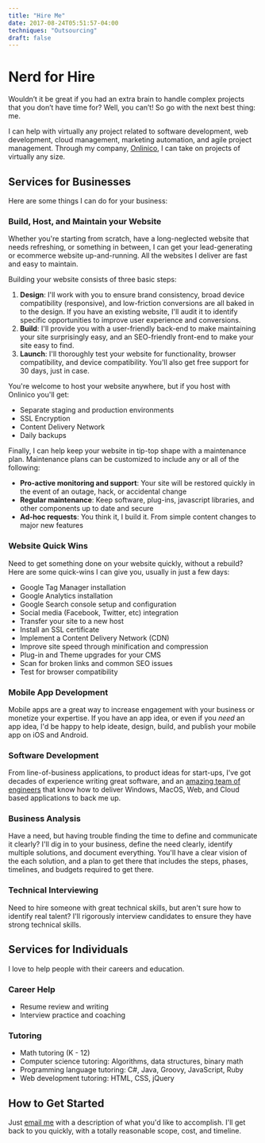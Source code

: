 ```yaml
---
title: "Hire Me"
date: 2017-08-24T05:51:57-04:00
techniques: "Outsourcing"
draft: false
---
```

# Nerd for Hire

Wouldn’t it be great if you had an extra brain to handle complex projects that you don’t have time for? Well, you can’t! So go with the next best thing: me.

I can help with virtually any project related to software development, web development, cloud management, marketing automation, and agile project management. Through my company, [Onlinico](https://www.onlini.co/), I can take on projects of virtually any size.

## Services for Businesses

Here are some things I can do for your business:

### Build, Host, and Maintain your Website

Whether you're starting from scratch, have a long-neglected website that needs refreshing, or something in between, I can get your lead-generating or ecommerce website up-and-running. All the websites I deliver are fast and easy to maintain.

Building your website consists of three basic steps:

1. **Design**: I'll work with you to ensure brand consistency, broad device compatibility (responsive), and low-friction conversions are all baked in to the design. If you have an existing website, I'll audit it to identify specific opportunities to improve user experience and conversions.
1. **Build**: I'll provide you with a user-friendly back-end to make maintaining your site surprisingly easy, and an SEO-friendly front-end to make your site easy to find.
1. **Launch**: I'll thoroughly test your website for functionality, browser compatibility, and device compatibility. You'll also get free support for 30 days, just in case.

You're welcome to host your website anywhere, but if you host with Onlinico you'll get:

* Separate staging and production environments
* SSL Encryption
* Content Delivery Network
* Daily backups

Finally, I can help keep your website in tip-top shape with a maintenance plan. Maintenance plans can be customized to include any or all of the following:

* **Pro-active monitoring and support**: Your site will be restored quickly in the event of an outage, hack, or accidental change
* **Regular maintenance**: Keep software, plug-ins, javascript libraries, and other components up to date and secure
* **Ad-hoc requests**: You think it, I build it. From simple content changes to major new features

### Website Quick Wins

Need to get something done on your website quickly, without a rebuild? Here are some quick-wins I can give you, usually in just a few days:

* Google Tag Manager installation
* Google Analytics installation
* Google Search console setup and configuration
* Social media (Facebook, Twitter, etc) integration
* Transfer your site to a new host
* Install an SSL certificate
* Implement a Content Delivery Network (CDN)
* Improve site speed through minification and compression
* Plug-in and Theme upgrades for your CMS
* Scan for broken links and common SEO issues
* Test for browser compatibility

### Mobile App Development

Mobile apps are a great way to increase engagement with your business or monetize your expertise. If you have an app idea, or even if you *need* an app idea, I'd be happy to help ideate, design, build, and publish your mobile app on iOS and Android.

### Software Development

From line-of-business applications, to product ideas for start-ups, I've got decades of experience writing great software, and an [amazing team of engineers](https://www.onlini.co/) that know how to deliver Windows, MacOS, Web, and Cloud based applications to back me up.

### Business Analysis

Have a need, but having trouble finding the time to define and communicate it clearly? I'll dig in to your business, define the need clearly, identify multiple solutions, and document everything. You'll have a clear vision of the each solution, and a plan to get there that includes the steps, phases, timelines, and budgets required to get there.

### Technical Interviewing

Need to hire someone with great technical skills, but aren't sure how to identify real talent? I'll rigorously interview candidates to ensure they have strong technical skills.

## Services for Individuals

I love to help people with their careers and education.

### Career Help

* Resume review and writing
* Interview practice and coaching

### Tutoring

* Math tutoring (K - 12)
* Computer science tutoring: Algorithms, data structures, binary math
* Programming language tutoring: C#, Java, Groovy, JavaScript, Ruby
* Web development tutoring: HTML, CSS, jQuery

## How to Get Started

Just [email me](mailto:james.tharpe@onlini.co) with a description of what you'd like to accomplish. I'll get back to you quickly, with a totally reasonable scope, cost, and timeline.